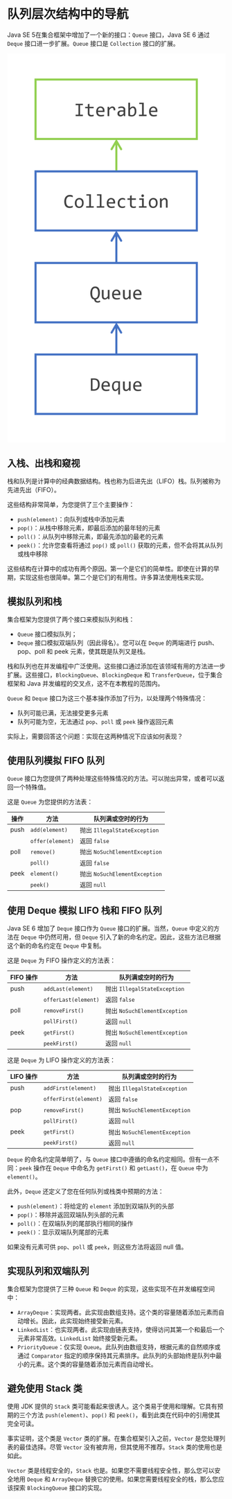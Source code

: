# 队列层次结构中的导航

Java SE 5在集合框架中增加了一个新的接口：`Queue` 接口，Java SE 6 通过 `Deque` 接口进一步扩展。`Queue` 接口是 `Collection` 接口的扩展。

![队列接口层次结构图](./image/02_queue-hierarchy.png)

## 入栈、出栈和窥视
栈和队列是计算中的经典数据结构。栈也称为后进先出（LIFO）栈。队列被称为先进先出（FIFO）。

这些结构非常简单，为您提供了三个主要操作：
- `push(element)`：向队列或栈中添加元素
- `pop()`：从栈中移除元素，即最后添加的最年轻的元素
- `poll()`：从队列中移除元素，即最先添加的最老的元素
- `peek()`：允许您查看将通过 `pop()` 或 `poll()` 获取的元素，但不会将其从队列或栈中移除

这些结构在计算中的成功有两个原因。第一个是它们的简单性。即使在计算的早期，实现这些也很简单。第二个是它们的有用性。许多算法使用栈来实现。

## 模拟队列和栈
集合框架为您提供了两个接口来模拟队列和栈：
- `Queue` 接口模拟队列；
- `Deque` 接口模拟双端队列（因此得名）。您可以在 `Deque` 的两端进行 push、pop、poll 和 peek 元素，使其既是队列又是栈。

栈和队列也在并发编程中广泛使用。这些接口通过添加在该领域有用的方法进一步扩展。这些接口，`BlockingQueue`、`BlockingDeque` 和 `TransferQueue`，位于集合框架和 Java 并发编程的交叉点，这不在本教程的范围内。

`Queue` 和 `Deque` 接口为这三个基本操作添加了行为，以处理两个特殊情况：
- 队列可能已满，无法接受更多元素
- 队列可能为空，无法通过 `pop`、`poll` 或 `peek` 操作返回元素

实际上，需要回答这个问题：实现在这两种情况下应该如何表现？

## 使用队列模拟 FIFO 队列
`Queue` 接口为您提供了两种处理这些特殊情况的方法。可以抛出异常，或者可以返回一个特殊值。

这是 `Queue` 为您提供的方法表：

| 操作 | 方法 | 队列满或空时的行为 |
| --- | --- | --- |
| push | `add(element)` | 抛出 `IllegalStateException` |
|  | `offer(element)` | 返回 `false` |
| poll | `remove()` | 抛出 `NoSuchElementException` |
|  | `poll()` | 返回 `false` |
| peek | `element()` | 抛出 `NoSuchElementException` |
|  | `peek()` | 返回 `null` |

## 使用 Deque 模拟 LIFO 栈和 FIFO 队列
Java SE 6 增加了 `Deque` 接口作为 `Queue` 接口的扩展。当然，`Queue` 中定义的方法在 `Deque` 中仍然可用，但 `Deque` 引入了新的命名约定。因此，这些方法已根据这个新的命名约定在 `Deque` 中复制。

这是 `Deque` 为 FIFO 操作定义的方法表：

| FIFO 操作 | 方法 | 队列满或空时的行为 |
| --- | --- | --- |
| push | `addLast(element)` | 抛出 `IllegalStateException` |
|  | `offerLast(element)` | 返回 `false` |
| poll | `removeFirst()` | 抛出 `NoSuchElementException` |
|  | `pollFirst()` | 返回 `null` |
| peek | `getFirst()` | 抛出 `NoSuchElementException` |
|  | `peekFirst()` | 返回 `null` |

这是 `Deque` 为 LIFO 操作定义的方法表：

| LIFO 操作 | 方法 | 队列满或空时的行为 |
| --- | --- | --- |
| push | `addFirst(element)` | 抛出 `IllegalStateException` |
|  | `offerFirst(element)` | 返回 `false` |
| pop | `removeFirst()` | 抛出 `NoSuchElementException` |
|  | `pollFirst()` | 返回 `null` |
| peek | `getFirst()` | 抛出 `NoSuchElementException` |
|  | `peekFirst()` | 返回 `null` |

`Deque` 的命名约定简单明了，与 `Queue` 接口中遵循的命名约定相同。但有一点不同：`peek` 操作在 `Deque` 中命名为 `getFirst()` 和 `getLast()`，在 `Queue` 中为 `element()`。

此外，`Deque` 还定义了您在任何队列或栈类中预期的方法：
- `push(element)`：将给定的 `element` 添加到双端队列的头部
- `pop()`：移除并返回双端队列头部的元素
- `poll()`：在双端队列的尾部执行相同的操作
- `peek()`：显示双端队列尾部的元素

如果没有元素可供 `pop`、`poll` 或 `peek`，则这些方法将返回 null 值。

## 实现队列和双端队列
集合框架为您提供了三种 `Queue` 和 `Deque` 的实现，这些实现不在并发编程空间中：
- `ArrayDeque`：实现两者。此实现由数组支持。这个类的容量随着添加元素而自动增长。因此，此实现始终接受新元素。
- `LinkedList`：也实现两者。此实现由链表支持，使得访问其第一个和最后一个元素非常高效。`LinkedList` 始终接受新元素。
- `PriorityQueue`：仅实现 `Queue`。此队列由数组支持，根据元素的自然顺序或通过 `Comparator` 指定的顺序保持其元素排序。此队列的头部始终是队列中最小的元素。这个类的容量随着添加元素而自动增长。

## 避免使用 Stack 类
使用 JDK 提供的 `Stack` 类可能看起来很诱人。这个类易于使用和理解。它具有预期的三个方法 `push(element)`、`pop()` 和 `peek()`，看到此类在代码中的引用使其完全可读。

事实证明，这个类是 `Vector` 类的扩展。在集合框架引入之前，`Vector` 是您处理列表的最佳选择。尽管 `Vector` 没有被弃用，但其使用不推荐。`Stack` 类的使用也是如此。

`Vector` 类是线程安全的，`Stack` 也是。如果您不需要线程安全性，那么您可以安全地用 `Deque` 和 `ArrayDeque` 替换它的使用。如果您需要线程安全的栈，那么您应该探索 `BlockingQueue` 接口的实现。

